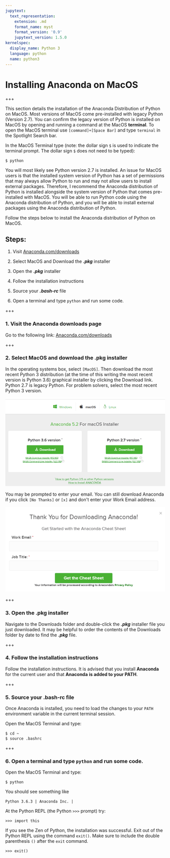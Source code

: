 ```yaml
---
jupytext:
  text_representation:
    extension: .md
    format_name: myst
    format_version: '0.9'
    jupytext_version: 1.5.0
kernelspec:
  display_name: Python 3
  language: python
  name: python3
---
```


# Installing Anaconda on MacOS

+++

This section details the installation of the Anaconda Distribution of Python on MacOS. Most versions of MacOS come pre-installed with legacy Python (Version 2.7). You can confirm the legacy version of Python is installed on MacOS by opening and running a command at the MacOS **terminal**. To open the MacOS terminal use ```[command]+[Space Bar]``` and type ```terminal``` in the Spotlight Search bar.

In the MacOS Terminal type (note: the dollar sign ```$``` is used to indicate the terminal prompt. The dollar sign ```$``` does not need to be typed):

```
$ python
```

You will most likely see Python version 2.7 is installed. An issue for MacOS users is that the installed system version of Python has a set of permissions that may always allow Python to run and may not allow users to install external packages.  Therefore, I recommend the Anaconda distribution of Python is installed alongside the system version of Python that comes pre-installed with MacOS. You will be able to run Python code using the Anaconda distribution of Python, and you will be able to install external packages using the Anaconda distribution of Python.

Follow the steps below to install the Anaconda distribution of Python on MacOS.

## Steps:

1. Visit [Anaconda.com/downloads](https://www.anaconda.com/download/)

2. Select MacOS and Download the **_.pkg_** installer

3. Open the **_.pkg_** installer

4. Follow the installation instructions

5. Source your **_.bash-rc_** file

6. Open a terminal and type ```python``` and run some code.

+++

### 1. Visit the Anaconda downloads page

Go to the following link: [Anaconda.com/downloads](https://www.anaconda.com/download/)

+++

### 2. Select MacOS and download the .pkg installer

In the operating systems box, select ```[MacOS]```. Then download the most recent Python 3 distribution (at the time of this writing the most recent version is Python 3.6) graphical installer by clicking the Download link. Python 2.7 is legacy Python. For problem solvers, select the most recent Python 3 version.

![Anaconda distribution of Python downloads page. Notice the macOS operating system is selection. Download Python 3.6 verion or higher](images/anaconda_download_mac.png)

You may be prompted to enter your email. You can still download Anaconda if you click ```[No Thanks]``` or ```[x]``` and don't enter your Work Email address.

![Anaconda downloads page. You do not have to enter your Work Email](images/anaconda_download_mac_ask_for_email.png)

+++

### 3. Open the .pkg installer

Navigate to the Downloads folder and double-click the **_.pkg_** installer file you just downloaded. It may be helpful to order the contents of the Downloads folder by date to find the **_.pkg_** file.

+++

### 4. Follow the installation instructions

Follow the installation instructions. It is advised that you install **Anaconda** for the current user and that **Anaconda** **is added to your PATH**.

+++

### 5. Source your .bash-rc file

Once Anaconda is installed, you need to load the changes to your ```PATH``` environment variable in the current terminal session.

Open the MacOS Terminal and type:

```text
$ cd ~
$ source .bashrc
```

+++

### 6. Open a terminal and type ```python``` and run some code.

Open the MacOS Terminal and type:

```text
$ python
```

You should see something like

```text
Python 3.6.3 | Anaconda Inc. |
```

At the Python REPL (the Python ```>>>``` prompt) try:

```text
>>> import this
```

If you see the Zen of Python, the installation was successful. Exit out of the Python REPL using the command ```exit()```. Make sure to include the double parenthesis ```()``` after the ```exit``` command.

```text
>>> exit()
```

```{code-cell} ipython3

```

